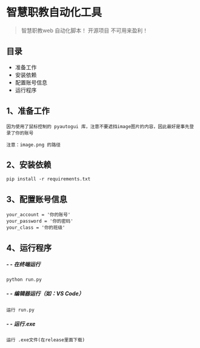 # 智慧职教自动化工具
> 智慧职教web 自动化脚本！ 开源项目 不可用来盈利！
## 目录
 - 准备工作
 - 安装依赖 
 - 配置账号信息
 - 运行程序
##  1、准备工作

    因为使用了鼠标控制的 pyautogui 库，注意不要遮挡image图片的内容，因此最好是事先登录了你的账号
    
    注意：image.png 的路径

##  2、安装依赖

    pip install -r requirements.txt

##  3、配置账号信息

	your_account = '你的账号'
	your_password = '你的密码'
	your_class = '你的班级'

##  4、运行程序
##### - - 在终端运行
	python run.py 
   
##### - - 编辑器运行（如：VS Code）
	运行 run.py 
##### - - 运行.exe
 	运行 .exe文件(在release里面下载)
